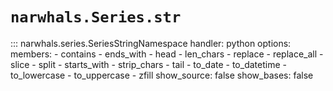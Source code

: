 # `narwhals.Series.str`

::: narwhals.series.SeriesStringNamespace
    handler: python
    options:
      members:
        - contains
        - ends_with
        - head
        - len_chars
        - replace
        - replace_all
        - slice
        - split
        - starts_with
        - strip_chars
        - tail
        - to_date
        - to_datetime
        - to_lowercase
        - to_uppercase
        - zfill
      show_source: false
      show_bases: false
